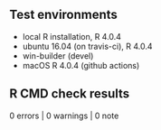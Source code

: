 ## Test environments
* local R installation, R 4.0.4
* ubuntu 16.04 (on travis-ci), R 4.0.4
* win-builder (devel)
* macOS R 4.0.4 (github actions)

## R CMD check results

0 errors | 0 warnings | 0 note

